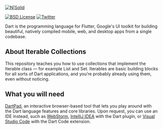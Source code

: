 [![N|Solid](https://miro.medium.com/max/2363/1*1PWxUhVJMuBIB0DLY4Seqg.png)](https://medium.com/@BrayanMamani)

[![BSD License](https://img.shields.io/badge/license-BSD-blue.svg)](https://github.com/dart-lang/stagehand/blob/master/LICENSE) [![Twitter](https://img.shields.io/twitter/follow/darteloper.svg?style=social&label=Follow)](https://twitter.com/darteloper)

Dart is the programming language for Flutter, Google's UI toolkit for building beautiful, natively compiled mobile, web, and desktop apps from a single codebase.

## About Iterable Collections

This repository teaches you how to use collections that implement the Iterable class — for example List and Set. Iterables are basic building blocks for all sorts of Dart applications, and you’re probably already using them, even without noticing.

## What you will need

[DartPad](https://dartpad.dev), an interactive browser-based tool that lets you play around with the Dart language features and core libraries. Upon request, you can use an IDE instead, such as [WebStorm](https://www.jetbrains.com/webstorm/), [IntelliJ IDEA](https://www.jetbrains.com/idea/) with the Dart plugin, or [Visual Studio Code](https://code.visualstudio.com/) with the Dart Code extension.
